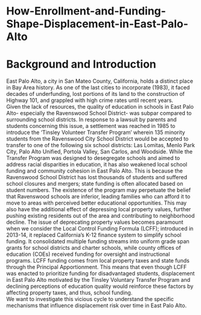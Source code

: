 # How-Enrollment-and-Funding-Shape-Displacement-in-East-Palo-Alto
# Background and Introduction 
East Palo Alto, a city in San Mateo County, California, holds a distinct place in Bay Area history. As one of the last cities to incorporate (1983), it faced decades of underfunding, lost portions of its land to the construction of Highway 101, and grappled with high crime rates until recent years.  
Given the lack of resources, the quality of education in schools in East Palo Alto- especially the Ravenswood School District- was subpar compared to surrounding school districts. In response to a lawsuit by parents and students concerning this issue, a settlement was reached in 1985 to introduce the ‘Tinsley Volunteer Transfer Program’ wherein 135 minority students from the Ravenswood City School District would be accepted to transfer to one of the following six school districts: Las Lomitas, Menlo Park City, Palo Alto Unified, Portola Valley, San Carlos, and Woodside. 
While the Transfer Program was designed to desegregate schools and aimed to address racial disparities in education, it has also weakened local school funding and community cohesion in East Palo Alto. This is because the Ravenswood School District has lost thousands of students and suffered school closures and mergers; state funding is often allocated based on student numbers. The existence of the program may perpetuate the belief that Ravenswood schools are inferior, leading families who can afford it to move to areas with perceived better educational opportunities. This may also have the additional effect of depressing local property values, further pushing existing residents out of the area and contributing to neighborhood decline.
The issue of deprecating property values becomes paramount when we consider the Local Control Funding Formula (LCFF); introduced in 2013-14, it replaced California’s K-12 finance system to simplify school funding. It consolidated multiple funding streams into uniform grade span grants for school districts and charter schools, while county offices of education (COEs) received funding for oversight and instructional programs. LCFF funding 
comes from local property taxes and state funds through the Principal Apportionment. This means that even though LCFF was enacted to prioritize funding for disadvantaged students, displacement in East Palo Alto motivated by the Tinsley Voluntary Transfer Program and declining perceptions of education quality would reinforce these factors by affecting property taxes, and thus, school funding.  
We want to investigate this vicious cycle to understand the specific mechanisms that influence displacement risk over time in East Palo Alto.
